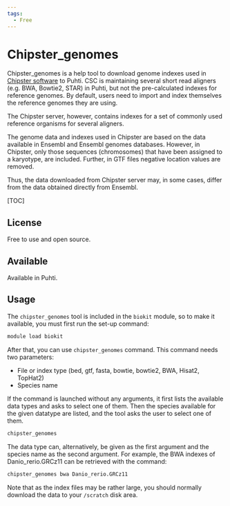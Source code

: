 ```yaml
---
tags:
  - Free
---
```


# Chipster_genomes

Chipster_genomes is a help tool to download genome indexes used in [Chipster software](https://chipster.csc.fi/index.shtml) to Puhti.
CSC is maintaining several short read aligners (e.g. BWA, Bowtie2, STAR) in Puhti, but not the pre-calculated 
indexes for reference genomes. By default, users need to import and index themselves the reference genomes they are using.

The Chipster server, however, contains indexes for a set of commonly used reference organisms for several aligners.

The genome data and indexes used in Chipster are based on the data available in Ensembl and Ensembl genomes databases. 
However, in Chipster, only those sequences (chromosomes) that have been assigned to a karyotype, are included. 
Further, in GTF files negative location values are removed.

Thus, the data downloaded from Chipster server may, in some cases, differ from the data obtained directly from Ensembl.

[TOC]

## License

Free to use and open source.
 
## Available

Available in Puhti.

## Usage

The `chipster_genomes` tool is included in the `biokit` module, so to make it available, you must first run the set-up command:

```bash
module load biokit
```

After that, you can use `chipster_genomes` command. This command needs two parameters:

* File or index type (bed, gtf, fasta, bowtie, bowtie2, BWA, Hisat2, TopHat2)
* Species name

If the command is launched without any arguments, it first lists the available data types and asks to select one of them.
Then the species available for the given datatype are listed, and the tool asks the user to select one of them.

```bash
chipster_genomes
```

The data type can, alternatively, be given as the first argument and the species name as the second argument.
For example, the BWA indexes of Danio_rerio.GRCz11 can be retrieved with the command:

```bash
chipster_genomes bwa Danio_rerio.GRCz11
```

Note that as the index files may be rather large, you should normally download the data to your `/scratch` disk area.
